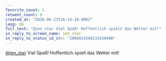 ```yaml
---
favorite_count: 1
retweet_count: 0
created_at: "2018-06-13T16:14:10.000Z"
lang: de
full_text: "@jen_star Viel Spaß! Hoffentlich spielt das Wetter mit!"
in_reply_to_screen_name: jen_star
in_reply_to_status_id_str: "1006932588131430408"
---
```


[@jen_star](https://twitter.com/jen_star) Viel Spaß! Hoffentlich spielt das
Wetter mit!
